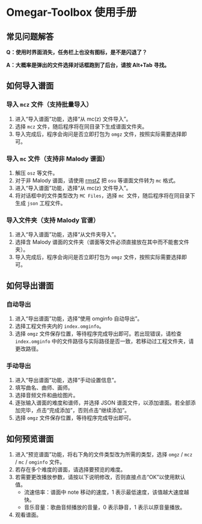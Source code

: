 # Omegar-Toolbox 使用手册

## 常见问题解答

**Q：使用时界面消失，任务栏上也没有图标，是不是闪退了？**

**A：大概率是弹出的文件选择对话框跑到了后台，请按 Alt+Tab 寻找。**

## 如何导入谱面

### 导入 `mcz` 文件（支持批量导入）

1. 进入“导入谱面”功能，选择“从 mc(z) 文件导入”。
2. 选择 `mcz` 文件，随后程序将在同目录下生成谱面文件夹。
3. 导入完成后，程序会询问是否立即打包为 `omgz` 文件，按照实际需要选择即可。

### 导入 `mc` 文件（支持非 Malody 谱面）

1. 解压 `osz` 等文件。
2. 对于非 Malody 谱面，请使用 [rmstZ](https://lrfasd.github.io/rmstZ/rmstZ_20221022.html) 把 `osu` 等谱面文件转为 `mc` 格式。
3. 进入“导入谱面”功能，选择“从 mc(z) 文件导入”。
4. 将对话框中的文件类型改为 `MC Files`，选择 `mc `文件，随后程序将在同目录下生成 `json` 工程文件。

### 导入文件夹（支持 Malody 官谱）

1. 进入“导入谱面”功能，选择“从文件夹导入”。
2. 选择含 Malody 谱面的文件夹（谱面等文件必须直接放在其中而不能套文件夹）。
3. 导入完成后，程序会询问是否立即打包为 `omgz` 文件，按照实际需要选择即可。

## 如何导出谱面

### 自动导出

1. 进入“导出谱面”功能，选择“使用 omginfo 自动导出”。
2. 选择工程文件夹内的 `index.omginfo`。
3. 选择 `omgz` 文件保存位置，等待程序完成导出即可。若出现错误，请检查 `index.omginfo` 中的文件路径与实际路径是否一致，若移动过工程文件夹，请更改路径。

### 手动导出

1. 进入“导出谱面”功能，选择“手动设置信息”。
2. 填写曲名、曲师、画师。
3. 选择音频文件和曲绘图片。
4. 逐张输入谱面的难度和谱师，并选择 JSON 谱面文件，以添加谱面。若全部添加完毕，点击“完成添加”，否则点击“继续添加”。
5. 选择 `omgz` 文件保存位置，等待程序完成导出即可。

## 如何预览谱面

1. 进入“预览谱面”功能，将右下角的文件类型改为所需的类型，选择 `omgz` / `mcz` / `mc` / `omginfo` 文件。
2. 若存在多个难度的谱面，请选择要预览的难度。
3. 若需要更改播放参数，请按以下说明修改，否则直接点击“OK”以使用默认值。
   * 流速倍率：谱面中 note 移动的速度，1 表示最低速度，该值越大速度越快。
   * 音乐音量：歌曲音频播放的音量，0 表示静音，1 表示以原音量播放。
4. 观看谱面。
